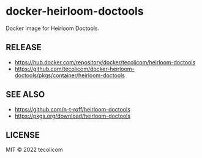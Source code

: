 # docker-heirloom-doctools

Docker image for Heirloom Doctools.

## RELEASE

- https://hub.docker.com/repository/docker/tecolicom/heirloom-doctools
- https://github.com/tecolicom/docker-heirloom-doctools/pkgs/container/heirloom-doctools

## SEE ALSO

- https://github.com/n-t-roff/heirloom-doctools
- https://pkgs.org/download/heirloom-doctools

## LICENSE

MIT ©︎ 2022 tecolicom
